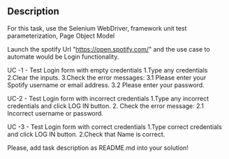 ## Description
For this task, use the Selenium WebDriver, framework unit test parameterization, Page Object Model

Launch the spotify Url "https://open.spotify.com/" and the use case to automate would be Login functionality.

UC -1 - Test Login form with empty credentials 1.Type any credentials 2.Clear the inputs. 3.Check the error messages: 3.1 Please enter your Spotify username or email address. 3.2 Please enter your password.

UC-2 - Test Login form with incorrect credentials 1.Type any incorrect credentials and click LOG IN button. 2. Check the error message: 2.1 Incorrect username or password.

UC -3 - Test Login form with correct credentials 1.Type correct credentials and click LOG IN button. 2.Check that Name is correct.

Please, add task description as README.md into your solution!

